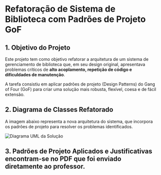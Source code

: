 # Refatoração de Sistema de Biblioteca com Padrões de Projeto GoF

## 1. Objetivo do Projeto

Este projeto tem como objetivo refatorar a arquitetura de um sistema de gerenciamento de biblioteca que, em seu design original, apresentava problemas críticos de **alto acoplamento, repetição de código e dificuldades de manutenção**.

A tarefa consistiu em aplicar padrões de projeto (Design Patterns) do Gang of Four (GoF) para criar uma solução mais robusta, flexível, coesa e de fácil extensão.

## 2. Diagrama de Classes Refatorado

A imagem abaixo representa a nova arquitetura do sistema, que incorpora os padrões de projeto para resolver os problemas identificados.

![Diagrama UML da Solução](https://uml.planttext.com/plantuml/svg/nLRRJjj047stv7zOvGK74WjUBHHnKwL8RP0QslUrFOGjzcwwkwPr2n_Kx-YFTVPYnpOneb9HNo8pipDdRcU6CwMfr5LPX86wPtnB9Ir9Lb2bphMMBAqqB3F1r-m7aECmk6Cv42YtkYObb2b85GPXS42MN8EyfHae0kJIcEFNUQgqf9hY6zReoHgepExMHW6R-lHcGNw60I57oieZfg5K2NdFb4RTZ7ojGDO9mVUCRwQj8WoU332r29bs4QCobLJMI_JXlCurqmKqvXPd0_h62AFfJcnzxKAyJXN81v0-icgROwnH8IX7VFoTFhDOL-aNm32S0TMQOYh2kqbQXrEhpk55DHUQtTQDJ4NJ_RcQ9D_XdqBM7ZQJW74QUMGWM85r_42tfoxBcSzsOOlOriaxFsYRTYauEh9DSq0NGjpxQj9AtmdPBUUSgPJt2kcChZvVUPkSIJ1Hzgpo2jlF15fY3QrPjtMdZ_EvXTqZHiScNeVYPkcYjWqbhDmMK0BNQZ1aunFMSJysQzqddGGRw7DRal-1_Ga7vA9UqVBLcLTeqQ0Rwp5Og_E3uH2DnFUJ8s1_0l81aJmNaIYzmBeKcPj23EOGfIR0n8BvAO4hJ2CXvjTA6iuqMJGiMTWqcRh6RxGotCRvAO3oDoIaozD3himZ1hr9UEqUsV6i8JHyry3pVqjoJyo7_2r1skuxUTDjZbU6Pv3iv2ZGB7jgXs4VAzgPKFt1HAafOck2tqxgZQDfi-cN7ZYQxeS-edbkqtmsZyx5BUDMhw8UKMP4UO8b0yBjPouX1oIEOo8gBOKYvUzVMkJuWRTq0n9ungYP647iHU5YNocnGnJVku8MJjP6R8DDXPJYMvlEJVVqpOYfuwh3NPSWRlfAyh-pmPgjmE7eUjjv_kAiUBWDLWUaQMJKtIGpibiZWzBxzHxrJlbOdRjcRZL7_QCrkbhD3Vm81StmBBbkgFRy-Dh7yQATeiGKP--BBft6NmtszE0XcPnCo26Ukybn71zE-ZGRUUFMvfW3OLQXtSb6OnGdGxS3fVTdf095pJ8BW-76Y-F7HKST1cUuLl0_oZy0)

## 3. Padrões de Projeto Aplicados e Justificativas encontram-se no PDF que foi enviado diretamente ao professor. 

